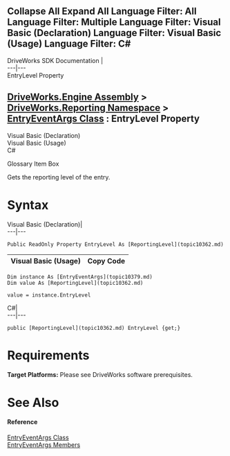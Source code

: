 Collapse All Expand All Language Filter: All  Language Filter: Multiple  Language Filter: Visual Basic (Declaration) Language Filter: Visual Basic (Usage) Language Filter: C#  
---  
DriveWorks SDK Documentation  |   
---|---  
EntryLevel Property   
  
[DriveWorks.Engine Assembly](topic2156.md) > [DriveWorks.Reporting Namespace](topic10334.md) > [EntryEventArgs Class](topic10379.md) : EntryLevel Property  
---  
  
Visual Basic (Declaration)    
Visual Basic (Usage)    
C# 

Glossary Item Box

Gets the reporting level of the entry. 

# Syntax

Visual Basic (Declaration)|   
---|---  
      
    
    Public ReadOnly Property EntryLevel As [ReportingLevel](topic10362.md)  
  
Visual Basic (Usage)| Copy Code  
---|---  
      
    
    Dim instance As [EntryEventArgs](topic10379.md)
    Dim value As [ReportingLevel](topic10362.md)
     
    value = instance.EntryLevel  
  
C#|   
---|---  
      
    
    public [ReportingLevel](topic10362.md) EntryLevel {get;}  
  
# Requirements

**Target Platforms:** Please see DriveWorks software prerequisites.

# See Also

#### Reference

[EntryEventArgs Class](topic10379.md)   
[EntryEventArgs Members](topic10380.md)


